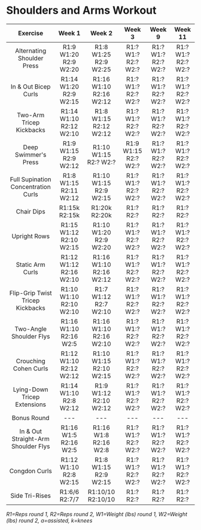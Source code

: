# Shoulders and Arms Workout

|Exercise|Week 1|Week 2|Week 3|Week 9|Week 11|
|:---:|:---:|:---:|:---:|:---:|:---:|
|Alternating Shoulder Press|R1:9 W1:20 R2:9 W2:20|R1:8 W1:25 R2:9 W2:25|R1:? W1:? R2:? W2:?|R1:? W1:? R2:? W2:?|R1:? W1:? R2:? W2:?|
|In & Out Bicep Curls|R1:14 W1:20 R2:9 W2:15|R1:16 W1:10 R2:16 W2:12|R1:? W1:? R2:? W2:?|R1:? W1:? R2:? W2:?|R1:? W1:? R2:? W2:?|
|Two-Arm Tricep Kickbacks|R1:14 W1:10 R2:12 W2:10|R1:8 W1:15 R2:12 W2:12|R1:? W1:? R2:? W2:?|R1:? W1:? R2:? W2:?|R1:? W1:? R2:? W2:?|
|Deep Swimmer's Press|R1:9 W1:15 R2:9 W2:12|R1:10 W1:15 R2:? W2:?|R1:9 W1:15 R2:? W2:?|R1:? W1:? R2:? W2:?|R1:? W1:? R2:? W2:?|
|Full Supination Concentration Curls|R1:8 W1:15 R2:11 W2:12|R1:10 W1:15 R2:9 W2:15|R1:? W1:? R2:? W2:?|R1:? W1:? R2:? W2:?|R1:? W1:? R2:? W2:?|
|Chair Dips|R1:15k R2:15k|R1:20k R2:20k|R1:? R2:?|R1:? R2:?|R1:? R2:?|
|Upright Rows|R1:15 W1:12 R2:10 W2:15|R1:10 W1:20 R2:9 W2:20|R1:? W1:? R2:? W2:?|R1:? W1:? R2:? W2:?|R1:? W1:? R2:? W2:?|
|Static Arm Curls|R1:12 W1:12 R2:16 W2:10|R1:16 W1:10 R2:16 W2:12|R1:? W1:? R2:? W2:?|R1:? W1:? R2:? W2:?|R1:? W1:? R2:? W2:?|
|Flip-Grip Twist Tricep Kickbacks|R1:10 W1:10 R2:10 W2:10|R1:7 W1:12 R2:7 W2:10|R1:? W1:? R2:? W2:?|R1:? W1:? R2:? W2:?|R1:? W1:? R2:? W2:?|
|Two-Angle Shoulder Flys|R1:16 W1:10 R2:16 W2:5|R1:16 W1:10 R2:16 W2:10|R1:? W1:? R2:? W2:?|R1:? W1:? R2:? W2:?|R1:? W1:? R2:? W2:?|
|Crouching Cohen Curls|R1:12 W1:10 R2:12 W2:12|R1:10 W1:15 R2:10 W2:15|R1:? W1:? R2:? W2:?|R1:? W1:? R2:? W2:?|R1:? W1:? R2:? W2:?|
|Lying-Down Tricep Extensions|R1:14 W1:10 R2:8 W2:12|R1:9 W1:12 R2:10 W2:12|R1:? W1:? R2:? W2:?|R1:? W1:? R2:? W2:?|R1:? W1:? R2:? W2:?|
|Bonus Round|---|---|---|---|---|
|In & Out Straight-Arm Shoulder Flys|R1:16 W1:5 R2:16 W2:5|R1:16 W1:8 R2:16 W2:8|R1:? W1:? R2:? W2:?|R1:? W1:? R2:? W2:?|R1:? W1:? R2:? W2:?|
|Congdon Curls|R1:12 W1:10 R2:8 W2:15|R1:8 W1:15 R2:9 W2:15|R1:? W1:? R2:? W2:?|R1:? W1:? R2:? W2:?|R1:? W1:? R2:? W2:?|
|Side Tri-Rises|R1:6/6 R2:7/7|R1:10/10 R2:10/10|R1:? R2:?|R1:? R2:?|R1:? R2:?|

*R1=Reps round 1, R2=Reps round 2, W1=Weight (lbs) round 1, W2=Weight (lbs) round 2, a=assisted, k=knees*